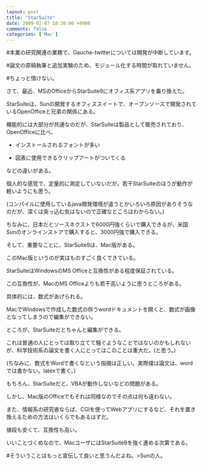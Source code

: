 ```yaml
---
layout: post
title: "StarSuite"
date: 2009-02-07 18:30:00 +0900
comments: false
categories: ['Mac']
---
```



\#本業の研究関連の業務で、Gauche-twitterについては開発が中断しています。

\#論文の原稿執筆と追加実験のため、モジュール化する時間が取れていません。

\#ちょっと情けない。

さて、最近、MSのOfficeからStarSuite9にオフィス系アプリを乗り換えた。

StarSuiteは、Sunの開発するオフィススイートで、オープンソースで開発されているOpenOfficeと兄弟の関係にある。

機能的には大部分が共通なのだが、StarSuiteは製品として販売されており、OpenOfficeに比べ、

* インストールされるフォントが多い

* 図表に使用できるクリップアートがついてくる

などの違いがある。

個人的な感覚で、定量的に測定していないだが、若干StarSuiteのほうが動作が軽いようにも思う。

(コンパイルに使用しているjava開発環境が違うとかいろいろ原因がありそうなのだが、深くは突っ込む気はないので正確なところはわからない。)

ちなみに、日本だとソースネクストで6000円強くらいで購入できるが、米国Sunのオンラインストアで購入すると、3000円強で購入できる。

そして、重要なことに、StarSuite9は、Mac版がある。

このMac版というのが実はものすごく良くできている。

StarSuiteはWindowsのMS Officeと互換性がある程度保証されている。

この互換性が、MacのMS Officeよりも若干高いように思うところがある。

具体的には、数式があげられる。

MacでWindowsで作成した数式の伴うwordドキュメントを開くと、数式が画像となってしまうので編集ができない。

ところが、StarSuiteだとちゃんと編集ができる。

これは普通の人にとっては取り立てて騒ぐようなことではないのかもしれないが、科学技術系の論文を書く人にとってはこのことは重大だ。(と思う。)

(ちなみに、数式をWordで書くなという指摘は正しい。実際僕は論文は、wordでは書かない。latexで書く。)

もちろん、StarSuiteだと、VBAが動作しないなどの問題がある。

しかし、Mac版のOfficeでもそれは同様なのでその点は何も違わない。

また、情報系の研究者ならば、CGIを使ってWebアプリにするなど、それを置き換えるための方法はいくらでもあるはずだ。

値段も安くて、互換性も高い。

いいことづくめなので、MacユーザにはStarSuite9を強く進める次第である。

\#そういうことはもっと宣伝して良いと思うんだよね。&gt;Sunの人。

